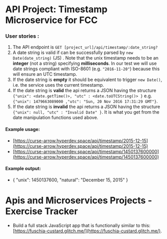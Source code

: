 
# API Project: Timestamp Microservice for FCC

### User stories :

1. The API endpoint is `GET [project_url]/api/timestamp/:date_string?`
2. A date string is valid if can be successfully parsed by `new Date(date_string)` (JS) . Note that the unix timestamp needs to be an **integer** (not a string) specifying **milliseconds**. In our test we will use date strings compliant with ISO-8601 (e.g. `"2016-11-20"`) because this will ensure an UTC timestamp.
3. If the date string is **empty** it should be equivalent to trigger `new Date()`, i.e. the service uses the current timestamp.
4. If the date string is **valid** the api returns a JSON having the structure 
`{"unix": <date.getTime()>, "utc" : <date.toUTCString()> }`
e.g. `{"unix": 1479663089000 ,"utc": "Sun, 20 Nov 2016 17:31:29 GMT"}`.
5. If the date string is **invalid** the api returns a JSON having the structure `{"unix": null, "utc" : "Invalid Date" }`. It is what you get from the date manipulation functions used above.

#### Example usage:
* [https://curse-arrow.hyperdev.space/api/timestamp/2015-12-15](https://curse-arrow.hyperdev.space/api/timestamp/2015-12-15)
* [https://curse-arrow.hyperdev.space/api/timestamp/1450137600000](https://curse-arrow.hyperdev.space/api/timestamp/1450137600000)

#### Example output:
* { "unix": 1450137600, "natural": "December 15, 2015" }


# Apis and Microservices Projects - Exercise Tracker

* Build a full stack JavaScript app that is functionally similar to this: [https://fuschia-custard.glitch.me/](https://fuschia-custard.glitch.me/).